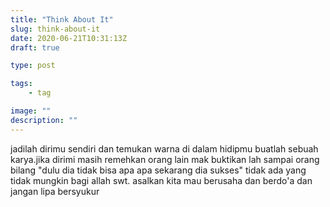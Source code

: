 ```yaml
---
title: "Think About It"
slug: think-about-it
date: 2020-06-21T10:31:13Z
draft: true

type: post

tags:
    - tag

image: ""
description: ""
---
```


jadilah dirimu sendiri dan temukan warna di dalam hidipmu buatlah sebuah karya.jika dirimi masih remehkan orang lain mak buktikan lah sampai orang bilang "dulu dia tidak bisa apa apa sekarang dia sukses" tidak ada yang tidak mungkin bagi allah swt. asalkan kita mau berusaha dan berdo'a dan jangan lipa bersyukur 